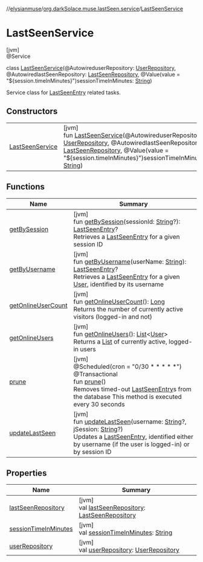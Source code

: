 //[elysianmuse](../../../index.md)/[org.darkSolace.muse.lastSeen.service](../index.md)/[LastSeenService](index.md)

# LastSeenService

[jvm]\
@Service

class [LastSeenService](index.md)(@AutowireduserRepository: [UserRepository](../../org.darkSolace.muse.user.repository/-user-repository/index.md), @AutowiredlastSeenRepository: [LastSeenRepository](../../org.darkSolace.muse.lastSeen.repository/-last-seen-repository/index.md), @Value(value = "${session.timeInMinutes}")sessionTimeInMinutes: [String](https://kotlinlang.org/api/latest/jvm/stdlib/kotlin/-string/index.html))

Service class for [LastSeenEntry](../../org.darkSolace.muse.lastSeen.model/-last-seen-entry/index.md) related tasks.

## Constructors

| | |
|---|---|
| [LastSeenService](-last-seen-service.md) | [jvm]<br>fun [LastSeenService](-last-seen-service.md)(@AutowireduserRepository: [UserRepository](../../org.darkSolace.muse.user.repository/-user-repository/index.md), @AutowiredlastSeenRepository: [LastSeenRepository](../../org.darkSolace.muse.lastSeen.repository/-last-seen-repository/index.md), @Value(value = "${session.timeInMinutes}")sessionTimeInMinutes: [String](https://kotlinlang.org/api/latest/jvm/stdlib/kotlin/-string/index.html)) |

## Functions

| Name | Summary |
|---|---|
| [getBySession](get-by-session.md) | [jvm]<br>fun [getBySession](get-by-session.md)(sessionId: [String](https://kotlinlang.org/api/latest/jvm/stdlib/kotlin/-string/index.html)?): [LastSeenEntry](../../org.darkSolace.muse.lastSeen.model/-last-seen-entry/index.md)?<br>Retrieves a [LastSeenEntry](../../org.darkSolace.muse.lastSeen.model/-last-seen-entry/index.md) for a given session ID |
| [getByUsername](get-by-username.md) | [jvm]<br>fun [getByUsername](get-by-username.md)(userName: [String](https://kotlinlang.org/api/latest/jvm/stdlib/kotlin/-string/index.html)): [LastSeenEntry](../../org.darkSolace.muse.lastSeen.model/-last-seen-entry/index.md)?<br>Retrieves a [LastSeenEntry](../../org.darkSolace.muse.lastSeen.model/-last-seen-entry/index.md) for a given [User](../../org.darkSolace.muse.user.model/-user/index.md), identified by its username |
| [getOnlineUserCount](get-online-user-count.md) | [jvm]<br>fun [getOnlineUserCount](get-online-user-count.md)(): [Long](https://kotlinlang.org/api/latest/jvm/stdlib/kotlin/-long/index.html)<br>Returns the number of currently active visitors (logged-in and not) |
| [getOnlineUsers](get-online-users.md) | [jvm]<br>fun [getOnlineUsers](get-online-users.md)(): [List](https://kotlinlang.org/api/latest/jvm/stdlib/kotlin.collections/-list/index.html)&lt;[User](../../org.darkSolace.muse.user.model/-user/index.md)&gt;<br>Returns a [List](https://kotlinlang.org/api/latest/jvm/stdlib/kotlin.collections/-list/index.html) of currently active, logged-in users |
| [prune](prune.md) | [jvm]<br>@Scheduled(cron = "0/30 * * * * *")<br>@Transactional<br>fun [prune](prune.md)()<br>Removes timed-out [LastSeenEntry](../../org.darkSolace.muse.lastSeen.model/-last-seen-entry/index.md)s from the database This method is executed every 30 seconds |
| [updateLastSeen](update-last-seen.md) | [jvm]<br>fun [updateLastSeen](update-last-seen.md)(username: [String](https://kotlinlang.org/api/latest/jvm/stdlib/kotlin/-string/index.html)?, jSession: [String](https://kotlinlang.org/api/latest/jvm/stdlib/kotlin/-string/index.html)?)<br>Updates a [LastSeenEntry](../../org.darkSolace.muse.lastSeen.model/-last-seen-entry/index.md), identified either by username (if the user is logged-in) or by session ID |

## Properties

| Name | Summary |
|---|---|
| [lastSeenRepository](last-seen-repository.md) | [jvm]<br>val [lastSeenRepository](last-seen-repository.md): [LastSeenRepository](../../org.darkSolace.muse.lastSeen.repository/-last-seen-repository/index.md) |
| [sessionTimeInMinutes](session-time-in-minutes.md) | [jvm]<br>val [sessionTimeInMinutes](session-time-in-minutes.md): [String](https://kotlinlang.org/api/latest/jvm/stdlib/kotlin/-string/index.html) |
| [userRepository](user-repository.md) | [jvm]<br>val [userRepository](user-repository.md): [UserRepository](../../org.darkSolace.muse.user.repository/-user-repository/index.md) |
